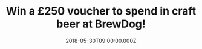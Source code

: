 ---
campaign-uuid: "c-8088d4fe-3991-404b-b24f-8973f7371e59"
type: "Preview"
category: "Food"
date: "2018-05-30T09:00:00.000Z"
end-date: "2018-06-27T23:59:00.000Z"
disable-form: false
is_promoted: false
has_entry_page: true
title: "Win a £250 voucher to spend in craft beer at BrewDog!"
competition-description: "<p>Summer is just around the corner and there is no better\
  \ way to start it than with a cold beer, am I right?</p>\r\n<p>If you are as passionate\
  \ about great craft beer as we are you won’t want to miss this: We’re giving away\
  \ a £250 voucher to spend in craft beer at Brewdog!</p>\r\n<p>Want to know more?\
  \ Click on the link below!</p>"
hero-header: "Win a £250 voucher to spend in craft beer at BrewDog!"
terms-confirmation: "N/A"
banner-img: "https://assets.expresslyapp.com/asset-f70adced-e574-4b6b-8b81-0a59e0d8373c.jpg"
logo-left-href: "https://www.brewdog.com/"
logo-left-image: "https://assets.expresslyapp.com/7ed8be16-6fd7-4235-82db-d329ebe9c7c3-thumb.png"
logo-left-title: "Brew Dog"
bg-image-hero: "https://assets.expresslyapp.com/asset-db9ad033-7362-4eb3-a569-d8c15a3d97b9.jpg"
bg-image-first: "https://assets.expresslyapp.com/asset-17d23be7-3ea3-421e-82c0-0c15992f36a6.jpg"
bg-image-second: "https://assets.expresslyapp.com/asset-bf1f3cec-2f03-4eb0-bdcf-380ef704adf3.jpg"
bg-image-third: "https://assets.expresslyapp.com/asset-48f38404-5d64-47f1-bfb8-c4915e59a5ec.jpg"
section1-content: "<p>Bored of the industrially brewed lagers, in April 2007 the Scottish\
  \ Martin and James founded BrewDog and in only the 2nd year, became Scotland’s largest\
  \ independent brewery!</p>\r\n<p>After opening their first craft beer bar in Aberdeen\
  \ and due to the run-away success, they opened bars in Edinburgh, Glasgow and finally\
  \ made it to the capital, London!</p>\r\n<p>Ten years since BrewDog came howling\
  \ into the world, they’re celebrating their success adding more beers, bars, customers\
  \ and team to their business!</p>"
section2-content: "<p>At BrewDog they are on a mission to make people love craft beer!\
  \ All they care about is brewing worlds class craft beer. Extraordinary beers that\
  \ blow peoples mind and kick start a revolution.</p>\r\n<p>Punk IPA, Dead Pony Club,\
  \ Jet Black Heart, 5AM Saint, Indie Pale Ale… are the beers that they brew and people\
  \ love the most! but that is just the beginning of their long collection!</p>"
section3-content: "<p>If you want to try the BEST craft beer you’ll ever have tasted,\
  \ now you can because NME AAA is giving YOU a £250 voucher to spend in craft beer\
  \ at BrewDog!</p>\r\n<p>Competition closes on June 27th at 23:59 so complete the\
  \ draw below and as they say: Walk tall, kick ass and learn to speak craft beer!</p>"
entry-title: "Win a £250 voucher to spend in craft beer at BrewDog!"
entry-content: "<p>Complete the form below before June 27th at 23:59 and get ready\
  \ for summer with a £250 voucher to spend in craft beer at BrewDog </p>"
has-winner: false
prize-description: "A £250 voucher to spend in craft beer at BrewDog"
---